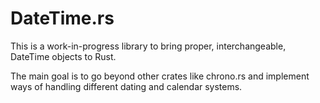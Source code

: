 # DateTime.rs

This is a work-in-progress library to bring proper, interchangeable, DateTime objects to Rust.

The main goal is to go beyond other crates like chrono.rs and implement ways of handling different dating and calendar systems.
